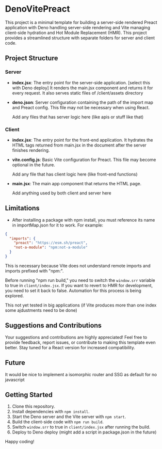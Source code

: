 # DenoVitePreact
This project is a minimal template for building a server-side rendered Preact application with Deno handling server-side rendering and Vite managing client-side hydration and Hot Module Replacement (HMR). This project provides a streamlined structure with separate folders for server and client code.


## Project Structure




### Server

- **index.jsx**: The entry point for the server-side application. [select this with Deno deploy]
  It renders the main.jsx component and returns it for every request. It also serves static files of /client/assets directory
- **deno.json**: Server configuration containing the path of the import map and Preact config. This file may not be necessary when using React.

  Add any files that has server logic here (like apis or stuff like that)


### Client

- **index.jsx**: The entry point for the front-end application. It hydrates the HTML tags returned from main.jsx in the document after the server finishes rendering.
- **vite.config.js**: Basic Vite configuration for Preact. This file may become optional in the future.

  Add any file that has client logic here (like front-end functions)

- **main.jsx**: The main app component that returns the HTML page.

  Add anything used by both client and server here

## Limitations
- After installing a package with npm install, you must reference its name in importMap.json for it to work. For example:

```json
{
  "imports": {
    "preact": "https://esm.sh/preact",
    "not-a-module": "npm:not-a-module"
  }
}
```

This is necessary because Vite does not understand remote imports and imports prefixed with "npm:".

Before running "npm run build," you need to switch the `window.srr` variable to true in `client/index.jsx`. If you want to revert to HMR for development, you need to set it back to false. Automation for this process is being explored.

This not yet tested in big applications (if Vite produces more than one index some ajdustments need to be done)


## Suggestions and Contributions

Your suggestions and contributions are highly appreciated! Feel free to provide feedback, report issues, or contribute to making this template even better. Stay tuned for a React version for increased compatibility.

## Future
It would be nice to implement a isomorphic router and SSG as default for no javascript


## Getting Started

1. Clone this repository.
2. Install dependencies with `npm install`.
3. Start the Deno server and the Vite server with `npm start`.
4. Build the client-side code with `npm run build`.
5. Switch `window.srr` to true in `client/index.jsx` after running the build.
6. Deploy to Deno deploy (might add a script in package.json in the future)

Happy coding!


